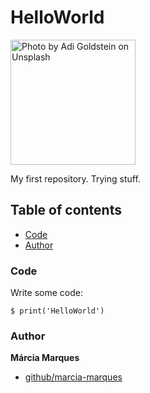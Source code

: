 # HelloWorld

<img src="https://images.unsplash.com/photo-1526649661456-89c7ed4d00b8?ixlib=rb-1.2.1&ixid=MXwxMjA3fDB8MHxwaG90by1wYWdlfHx8fGVufDB8fHw%3D&auto=format&fit=crop&w=871&q=80" alt="Photo by Adi Goldstein on Unsplash" height=200>

My first repository. Trying stuff.

## Table of contents
* [Code](#code)
* [Author](#author)

### Code
Write some code:

```
$ print('HelloWorld')
```

### Author

**Márcia Marques**

* [github/marcia-marques](https://github.com/marcia-marques)
